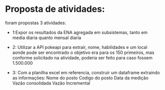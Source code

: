 #   Proposta de atividades:

foram propostas 3 atividades:

-   1:Expor os resultados da ENA agregada em subsistemas, tanto em media diaria quanto mensal diaria

-   2: Utilizar a API pokeapi para extrair, nome, habilidades e um local aonde pode ser encontrado
        o objetivo era para os 150 primeiros, mas conforme solicitado na atividade, poderia
        ser feito para caso fossem 1.500.000
    
-   3: Com a planilha excel em referencia, construir um dataframe extraindo as informações:
        Nome do posto
        Codigo do posto
        Data da medição
        Vazão consolidada
        Vazão Incremental
